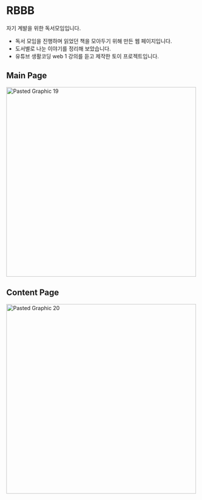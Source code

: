 # RBBB
자기 계발을 위한 독서모임입니다.

- 독서 모임을 진행하며 읽었던 책을 모아두기 위해 만든 웹 페이지입니다.
- 도서별로 나눈 이야기를 정리해 보았습니다.
- 유튜브 생활코딩 web 1 강의를 듣고 제작한 토이 프로젝트입니다.

## Main Page
<img width="500" alt="Pasted Graphic 19" src="https://github.com/junwon-0313/RBBB/assets/69078499/c2a012bd-6af6-4fe1-b4fa-16e1b13efb80">

## Content Page
<img width="500" alt="Pasted Graphic 20" src="https://github.com/junwon-0313/RBBB/assets/69078499/cc9734a1-8749-4f12-89ee-b665a0c0ab98">

